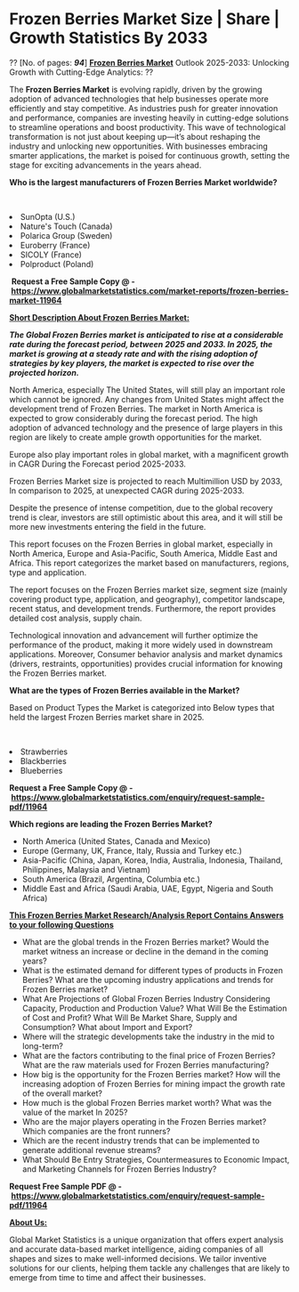 <H1>Frozen Berries Market Size | Share | Growth Statistics By 2033</H1><p>?? [No. of pages:&nbsp;<strong><em>94</em></strong>]&nbsp;<strong><a href="https://www.globalmarketstatistics.com/market-reports/frozen-berries-market-11964">Frozen Berries&nbsp;Market</a></strong>&nbsp;Outlook 2025-2033: Unlocking Growth with Cutting-Edge Analytics: ??</p><p>The <strong>Frozen Berries Market</strong> is evolving rapidly, driven by the growing adoption of advanced technologies that help businesses operate more efficiently and stay competitive. As industries push for greater innovation and performance, companies are investing heavily in cutting-edge solutions to streamline operations and boost productivity. This wave of technological transformation is not just about keeping up&mdash;it&rsquo;s about reshaping the industry and unlocking new opportunities. With businesses embracing smarter applications, the market is poised for continuous growth, setting the stage for exciting advancements in the years ahead.</p><p><strong>Who is the largest manufacturers of Frozen Berries Market worldwide?</strong></p><p>&nbsp;<li>SunOpta (U.S.)<li> Nature's Touch (Canada)<li> Polarica Group (Sweden)<li> Euroberry (France)<li> SICOLY (France)<li> Polproduct (Poland)</p><p>&nbsp;<strong>Request a Free Sample Copy @ -&nbsp;<a href="https://www.globalmarketstatistics.com/market-reports/frozen-berries-market-11964">https://www.globalmarketstatistics.com/market-reports/frozen-berries-market-11964</a></strong></p><p><strong><u>Short Description About Frozen Berries Market:</u></strong></p><p><strong><em>The Global Frozen Berries market is anticipated to rise at a considerable rate during the forecast period, between 2025 and 2033. In 2025, the market is growing at a steady rate and with the rising adoption of strategies by key players, the market is expected to rise over the projected horizon.</em></strong></p><p>North America, especially The United States, will still play an important role which cannot be ignored. Any changes from United States might affect the development trend of Frozen Berries. The market in North America is expected to grow considerably during the forecast period. The high adoption of advanced technology and the presence of large players in this region are likely to create ample growth opportunities for the market.</p><p>Europe also play important roles in global market, with a magnificent growth in CAGR During the Forecast period 2025-2033.</p><p>Frozen Berries Market size is projected to reach Multimillion USD by 2033, In comparison to 2025, at unexpected CAGR during 2025-2033.</p><p>Despite the presence of intense competition, due to the global recovery trend is clear, investors are still optimistic about this area, and it will still be more new investments entering the field in the future.</p><p>This report focuses on the Frozen Berries in global market, especially in North America, Europe and Asia-Pacific, South America, Middle East and Africa. This report categorizes the market based on manufacturers, regions, type and application.</p><p>The report focuses on the Frozen Berries market size, segment size (mainly covering product type, application, and geography), competitor landscape, recent status, and development trends. Furthermore, the report provides detailed cost analysis, supply chain.</p><p>Technological innovation and advancement will further optimize the performance of the product, making it more widely used in downstream applications. Moreover, Consumer behavior analysis and market dynamics (drivers, restraints, opportunities) provides crucial information for knowing the Frozen Berries market.</p><p><strong>What are the types of Frozen Berries available in the Market?</strong></p><p>Based on Product Types the Market is categorized into Below types that held the largest Frozen Berries market share in 2025.</p><p>&nbsp;<li>Strawberries<li> Blackberries<li> Blueberries&nbsp;</p><p><strong>Request a Free Sample Copy @ -&nbsp;<a href="https://www.globalmarketstatistics.com/enquiry/request-sample-pdf/11964">https://www.globalmarketstatistics.com/enquiry/request-sample-pdf/11964</a></strong></p><p><strong>Which regions are leading the Frozen Berries Market?</strong></p><ul><li>North America (United States, Canada and Mexico)</li><li>Europe (Germany, UK, France, Italy, Russia and Turkey etc.)</li><li>Asia-Pacific (China, Japan, Korea, India, Australia, Indonesia, Thailand, Philippines, Malaysia and Vietnam)</li><li>South America (Brazil, Argentina, Columbia etc.)</li><li>Middle East and Africa (Saudi Arabia, UAE, Egypt, Nigeria and South Africa)</li></ul><p><strong><u>This Frozen Berries Market Research/Analysis Report Contains Answers to your following Questions</u></strong></p><ul><li>What are the global trends in the Frozen Berries market? Would the market witness an increase or decline in the demand in the coming years?</li><li>What is the estimated demand for different types of products in Frozen Berries? What are the upcoming industry applications and trends for Frozen Berries market?</li><li>What Are Projections of Global Frozen Berries Industry Considering Capacity, Production and Production Value? What Will Be the Estimation of Cost and Profit? What Will Be Market Share, Supply and Consumption? What about Import and Export?</li><li>Where will the strategic developments take the industry in the mid to long-term?</li><li>What are the factors contributing to the final price of Frozen Berries? What are the raw materials used for Frozen Berries manufacturing?</li><li>How big is the opportunity for the Frozen Berries market? How will the increasing adoption of Frozen Berries for mining impact the growth rate of the overall market?</li><li>How much is the global Frozen Berries market worth? What was the value of the market In 2025?</li><li>Who are the major players operating in the Frozen Berries market? Which companies are the front runners?</li><li>Which are the recent industry trends that can be implemented to generate additional revenue streams?</li><li>What Should Be Entry Strategies, Countermeasures to Economic Impact, and Marketing Channels for Frozen Berries Industry?</li></ul><p><strong>Request Free Sample PDF @ -&nbsp;<a href="https://www.globalmarketstatistics.com/enquiry/request-sample-pdf/11964">https://www.globalmarketstatistics.com/enquiry/request-sample-pdf/11964</a></strong></p><p><strong><u>About Us:</u></strong></p><p>Global Market Statistics&nbsp;is a unique organization that offers expert analysis and accurate data-based market intelligence, aiding companies of all shapes and sizes to make well-informed decisions. We tailor inventive solutions for our clients, helping them tackle any challenges that are likely to emerge from time to time and affect their businesses.</p>
